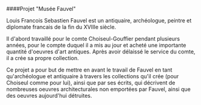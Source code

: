 ####Projet "Musée Fauvel"

Louis Francois Sebastien Fauvel est un antiquaire, archéologue, peintre et diplomate francais de la fin du XVIIIe siècle.

Il d'abord travaillé pour le comte Choiseul-Gouffier pendant plusieurs années, pour le compte duquel il a mis au jour et acheté une importante quantité d'oeuvres d'art antiques.
Après avoir délaissé le service du comte, il a crée sa propre collection.

Ce projet a pour but de mettre en avant le travail de Fauvel en tant qu'archéologue et antiquaire à travers les collections qu'il crée (pour Choiseul comme pour lui), ainsi que par ses écrits, qui décrivent de nombreuses oeuvres architecturales non emportées par Fauvel, ainsi que des oeuvres aujourd'hui détruites.
